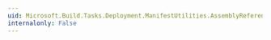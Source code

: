 ```yaml
---
uid: Microsoft.Build.Tasks.Deployment.ManifestUtilities.AssemblyReferenceType
internalonly: False
---
```

